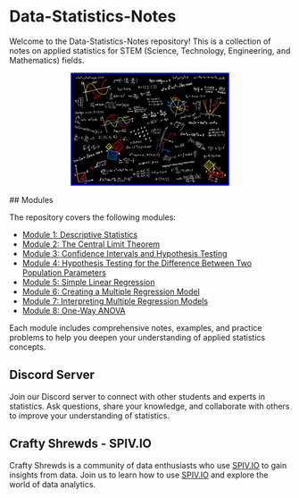 # Data-Statistics-Notes

Welcome to the Data-Statistics-Notes repository! This is a collection of notes on applied statistics for STEM (Science, Technology, Engineering, and Mathematics) fields. 

<p align="center">
  <img src="Statistics.png" style="border: 2px solid  blue;"/>
</p>
## Modules

The repository covers the following modules:

- [Module 1: Descriptive Statistics](/Descriptive_Statistics/README.md)
- [Module 2: The Central Limit Theorem](/The_Central_Limit_Theorem/README.md)
- [Module 3: Confidence Intervals and Hypothesis Testing](/Confidence_Intervals_and_Hypothesis_Testing/README.md)
- [Module 4: Hypothesis Testing for the Difference Between Two Population Parameters](/Hypothesis_Testing_for_the_Difference_Between_Two_Population_Parameters/README.md)
- [Module 5: Simple Linear Regression](/Simple_Linear_Regression.README.md)
- [Module 6: Creating a Multiple Regression Model](/Creating_a_Multiple_Regression_Model/README.md)
- [Module 7: Interpreting Multiple Regression Models](/Interpreting_Multiple_Regression_Models/README.md)
- [Module 8: One-Way ANOVA](/One-Way_ANOVA/README.md)

Each module includes comprehensive notes, examples, and practice problems to help you deepen your understanding of applied statistics concepts.

## Discord Server

Join our Discord server to connect with other students and experts in statistics. Ask questions, share your knowledge, and collaborate with others to improve your understanding of statistics.

## Crafty Shrewds - SPIV.IO

Crafty Shrewds is a community of data enthusiasts who use [SPIV.IO](https://discord.gg/qaSXnqZmfC) to gain insights from data. Join us to learn how to use [SPIV.IO](https://discord.gg/qaSXnqZmfC) and explore the world of data analytics.
